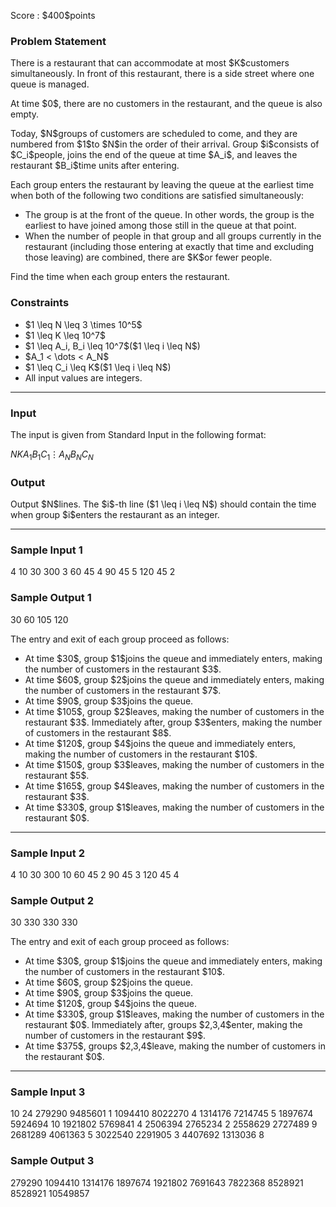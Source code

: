 
<div>

<span>

<span>

<p>
Score : $400$points
</p>

<div>

<section>

### **Problem Statement**

<p>
There is a restaurant that can accommodate at most $K$customers simultaneously. In front of this restaurant, there is a side street where one queue is managed.
</p>

<p>
At time $0$, there are no customers in the restaurant, and the queue is also empty.
</p>

<p>
Today, $N$groups of customers are scheduled to come, and they are numbered from $1$to $N$in the order of their arrival. Group $i$consists of $C_i$people, joins the end of the queue at time $A_i$, and leaves the restaurant $B_i$time units after entering.
</p>

<p>
Each group enters the restaurant by leaving the queue at the earliest time when both of the following two conditions are satisfied simultaneously:
</p>

<ul>

<li>
The group is at the front of the queue. In other words, the group is the earliest to have joined among those still in the queue at that point.
</li>

<li>
When the number of people in that group and all groups currently in the restaurant (including those entering at exactly that time and excluding those leaving) are combined, there are $K$or fewer people.
</li>

</ul>

<p>
Find the time when each group enters the restaurant.
</p>

</section>

</div>

<div>

<section>

### **Constraints**

<ul>

<li>
$1 \leq N \leq 3 \times 10^5$
</li>

<li>
$1 \leq K \leq 10^7$
</li>

<li>
$1 \leq A_i, B_i \leq 10^7$($1 \leq i \leq N$)
</li>

<li>
$A_1 < \dots < A_N$
</li>

<li>
$1 \leq C_i \leq K$($1 \leq i \leq N$)
</li>

<li>
All input values are integers.
</li>

</ul>

</section>

</div>

---

<div>

<div>

<section>

### **Input**

<p>
The input is given from Standard Input in the following format:
</p>

<div>

$N$$K$$A_1$$B_1$$C_1$$\vdots$$A_N$$B_N$$C_N$
</div>

</section>

</div>

<div>

<section>

### **Output**

<p>
Output $N$lines. The $i$-th line ($1 \leq i \leq N$) should contain the time when group $i$enters the restaurant as an integer.
</p>

</section>

</div>

</div>

---

<div>

<section>

### **Sample Input 1**

<div>

4 10
30 300 3
60 45 4
90 45 5
120 45 2

</div>

</section>

</div>

<div>

<section>

### **Sample Output 1**

<div>

30
60
105
120

</div>

<p>
The entry and exit of each group proceed as follows:
</p>

<ul>

<li>
At time $30$, group $1$joins the queue and immediately enters, making the number of customers in the restaurant $3$.
</li>

<li>
At time $60$, group $2$joins the queue and immediately enters, making the number of customers in the restaurant $7$.
</li>

<li>
At time $90$, group $3$joins the queue.
</li>

<li>
At time $105$, group $2$leaves, making the number of customers in the restaurant $3$. Immediately after, group $3$enters, making the number of customers in the restaurant $8$.
</li>

<li>
At time $120$, group $4$joins the queue and immediately enters, making the number of customers in the restaurant $10$.
</li>

<li>
At time $150$, group $3$leaves, making the number of customers in the restaurant $5$.
</li>

<li>
At time $165$, group $4$leaves, making the number of customers in the restaurant $3$.
</li>

<li>
At time $330$, group $1$leaves, making the number of customers in the restaurant $0$.
</li>

</ul>

</section>

</div>

---

<div>

<section>

### **Sample Input 2**

<div>

4 10
30 300 10
60 45 2
90 45 3
120 45 4

</div>

</section>

</div>

<div>

<section>

### **Sample Output 2**

<div>

30
330
330
330

</div>

<p>
The entry and exit of each group proceed as follows:
</p>

<ul>

<li>
At time $30$, group $1$joins the queue and immediately enters, making the number of customers in the restaurant $10$.
</li>

<li>
At time $60$, group $2$joins the queue.
</li>

<li>
At time $90$, group $3$joins the queue.
</li>

<li>
At time $120$, group $4$joins the queue.
</li>

<li>
At time $330$, group $1$leaves, making the number of customers in the restaurant $0$. Immediately after, groups $2,3,4$enter, making the number of customers in the restaurant $9$.
</li>

<li>
At time $375$, groups $2,3,4$leave, making the number of customers in the restaurant $0$.
</li>

</ul>

</section>

</div>

---

<div>

<section>

### **Sample Input 3**

<div>

10 24
279290 9485601 1
1094410 8022270 4
1314176 7214745 5
1897674 5924694 10
1921802 5769841 4
2506394 2765234 2
2558629 2727489 9
2681289 4061363 5
3022540 2291905 3
4407692 1313036 8

</div>

</section>

</div>

<div>

<section>

### **Sample Output 3**

<div>

279290
1094410
1314176
1897674
1921802
7691643
7822368
8528921
8528921
10549857

</div>

</section>

</div>

</span>

</span>

</div>
